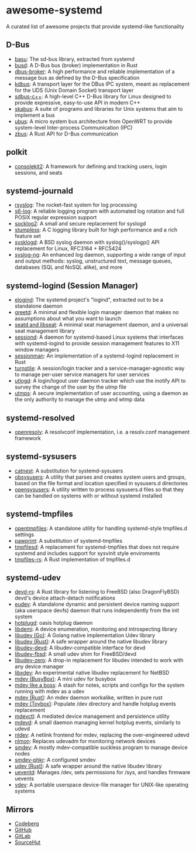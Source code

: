 # awesome-systemd
A curated list of awesome projects that provide systemd-like functionality

## D-Bus
- [basu](https://sr.ht/~emersion/basu/): The sd-bus library, extracted from
systemd
- [busd](https://github.com/dbus2/busd): A D-Bus bus (broker) implementation
in Rust
- [dbus-broker](https://github.com/bus1/dbus-broker): A high performance
and reliable implementation of a message bus as defined by the D-Bus
specification
- [kdbus](https://www.freedesktop.org/wiki/Software/systemd/kdbus/): A transport
layer for the DBus IPC system, meant as replacement for the UDS (Unix Domain
Socket) transport layer
- [sdbus-c++](https://github.com/Kistler-Group/sdbus-cpp): A high-level C++
D-Bus library for Linux designed to provide expressive, easy-to-use API in
modern C++
- [skabus](https://skarnet.org/software/skabus/): A suite of programs and
libraries for Unix systems that aim to implement a bus
- [ubus](https://openwrt.org/docs/techref/ubus): A micro system bus
architecture from OpenWRT to provide system-level Inter-process
Communication (IPC)
- [zbus](https://github.com/dbus2/zbus): A Rust API for D-Bus communication

## polkit
- [consolekit2](https://github.com/ConsoleKit2/ConsoleKit2): A framework for
defining and tracking users, login sessions, and seats

## systemd-journald
- [rsyslog](https://www.rsyslog.com/): The rocket-fast system for log
processing
- [s6-log](https://skarnet.org/software/s6/s6-log.html): A reliable logging
program with automated log rotation and full POSIX regular expression support
- [socklog2](https://smarden.org/socklog2/): A small and secure replacement
for syslogd
- [stumpless](https://github.com/goatshriek/stumpless): A C logging library
built for high performance and a rich feature set
- [sysklogd](https://github.com/troglobit/sysklogd): A BSD syslog daemon with
syslog()/syslogp() API replacement for Linux, RFC3164 + RFC5424
- [syslog-ng](https://github.com/syslog-ng/syslog-ng): An enhanced log daemon,
supporting a wide range of input and output methods: syslog, unstructured text,
message queues, databases (SQL and NoSQL alike), and more

## systemd-logind (Session Manager)
- [elogind](https://github.com/elogind/elogind): The systemd project's
"logind", extracted out to be a standalone daemon
- [greetd](https://git.sr.ht/~kennylevinsen/greetd): A minimal and flexible
login manager daemon that makes no assumptions about what you want to launch
- [seatd and libseat](https://git.sr.ht/~kennylevinsen/seatd): A minimal seat
management daemon, and a universal seat management library
- [sessiond](https://jcrd.github.io/sessiond/): A daemon for systemd-based
Linux systems that interfaces with systemd-logind to provide session management
features to X11 window managers
- [sessionman](https://github.com/KillingSpark/sessionman): An implementation
of a systemd-logind replacement in Rust
- [turnstile](https://github.com/chimera-linux/turnstile): A session/login
tracker and a service-manager-agnostic way to manage per-user service managers
for user services
- [utlogd](https://web.obarun.org/software/utlogd/latest/): A login/logout user
daemon tracker which use the inotify API to survey the change of the user by the
utmp file
- [utmps](https://skarnet.org/software/utmps/): A secure implementation of user
accounting, using a daemon as the only authority to manage the utmp and wtmp
data

## systemd-resolved
- [openresolv](https://roy.marples.name/projects/openresolv): A resolvconf
implementation, i.e. a resolv.conf management framework

## systemd-sysusers
- [catnest](https://github.com/eweOS/catnest): A substitution for
systemd-sysusers
- [obsysusers](https://web.obarun.org/software/obsysusers/obsysusers.html): A
utility that parses and creates system users and groups, based on the file
format and location specified in sysusers.d directories
- [opensysusers](https://github.com/cromerc/opensysusers): A utility written to
process sysusers.d files so that they can be handled on systems with or without
systemd installed

## systemd-tmpfiles
- [opentmpfiles](https://github.com/OpenRC/opentmpfiles): A standalone utility
for handling systemd-style tmpfiles.d settings
- [pawprint](https://github.com/eweOS/pawprint): A substitution of
systemd-tmpfiles
- [tmpfilesd](https://github.com/juur/tmpfilesd): A replacement for
systemd-tmpfiles that does not require systemd and includes support for
sysvinit style enviroments
- [tmpfiles-rs](https://github.com/rust-torino/tmpfiles-rs): A Rust
implementation of tmpfiles.d

## systemd-udev
- [devd-rs](https://codeberg.org/valpackett/devd-rs): A Rust library for
listening to FreeBSD (also DragonFlyBSD) devd's device attach-detach
notifications
- [eudev](https://github.com/eudev-project/eudev): A standalone dynamic and
persistent device naming support (aka userspace devfs) daemon that runs
independently from the init system
- [hotplugd](https://github.com/oasislinux/hotplugd): oasis hotplug daemon
- [libdemi](https://github.com/illiliti/libdemi): A device enumeration,
monitoring and introspecting library
- [libudev (Go)](https://github.com/citilinkru/libudev): A Golang native
implementation Udev library
- [libudev (Rust)](https://github.com/dcuddeback/libudev-rs): A safe wrapper
around the native libudev library
- [libudev-devd](https://github.com/wulf7/libudev-devd): A libudev-compatible
interface for devd
- [libudev-fbsd](https://github.com/jiixyj/libudev-fbsd): A small udev shim for
FreeBSD/devd
- [libudev-zero](https://github.com/illiliti/libudev-zero): A drop-in
replacement for libudev intended to work with any device manager
- [libxdev](https://github.com/krytarowski/libxdev): An experimental native
libudev replacement for NetBSD
- [mdev (BusyBox)](https://busybox.net/): A mini udev for busybox
- [mdev like a boss](https://github.com/slashbeast/mdev-like-a-boss): A stash
for notes, scripts and configs for the system running with mdev as a udev
- [mdev (Rust)](https://github.com/rust-italia/mdev): An mdev daemon workalike,
written in pure rust
- [mdev (Toybox)](http://landley.net/toybox/): Populate /dev directory and
handle hotplug events
replacement
- [mdevctl](https://github.com/mdevctl/mdevctl): A mediated device management
and persistence utility
- [mdevd](https://skarnet.org/software/mdevd/): A small daemon managing kernel
hotplug events, similarly to udevd
- [nldev](https://core.suckless.org/nldev/): A netlink frontend for mdev,
replacing the over-engineered udevd
- [nlmon](https://core.suckless.org/nldev/): Replaces udevadm for monitoring
network devices
- [smdev](https://core.suckless.org/smdev/): A mostly mdev-compatible suckless
program to manage device nodes
- [smdev-phkr](https://aur.archlinux.org/packages/smdev): A configured smdev
- [udev (Rust)](https://github.com/Smithay/udev-rs): A safe wrapper around the
native libudev library
- [ueventd](https://android.googlesource.com/platform/system/core/+/master/init/README.ueventd.md):
Manages /dev, sets permissions for /sys, and handles firmware uevents
- [vdev](https://github.com/jcnelson/vdev): A portable userspace device-file
manager for UNIX-like operating systems

## Mirrors
- [Codeberg](https://codeberg.org/firasuke/awesome-systemd)
- [GitHub](https://github.com/firasuke/awesome-systemd)
- [GitLab](https://gitlab.com/firasuke/awesome-systemd)
- [SourceHut](https://git.sr.ht/~firasuke/awesome-systemd)
